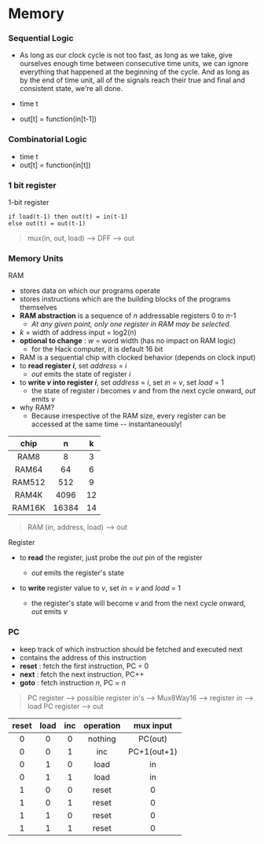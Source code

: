 # Memory

### Sequential Logic

+ As long as our clock cycle is not too fast, as long as we take, give ourselves enough time between consecutive time units, we can ignore everything that happened at the beginning of the cycle. And as long as by the end of time unit, all of the signals reach their true and final and consistent state, we're all done.

+ time t
+ out[t] = function(in[t-1])

### Combinatorial Logic

+ time t
+ out[t] = function(in[t])

### 1 bit register

1-bit register
```
if load(t-1) then out(t) = in(t-1)
else out(t) = out(t-1)
```

> mux(in, out, load) --> DFF --> out

### Memory Units

RAM

+ stores data on which our programs operate
+ stores instructions which are the building blocks of the programs themselves
+ **RAM abstraction** is a sequence of *n* addressable registers 0 to *n*-1
    + *At any given point, only one register in RAM may be selected.*
+ *k* = width of address input = log2(n)
+ **optional to change** : *w* = word width (has no impact on RAM logic)
    + for the Hack computer, it is default 16 bit
+ RAM is a sequential chip with clocked behavior (depends on clock input)
+ to **read register *i***, set *address* = *i*
    + *out* emits the state of register *i*
+ to **write *v* into register *i***, set *address* = *i*, set *in* = *v*, set *load* = 1
    + the state of register *i* becomes *v* and from the next cycle onward, *out* emits *v*
+ why RAM?
    + Because irrespective of the RAM size, every register can be accessed at the same time -- instantaneously!

|chip  |n    |k  |
|:-:   |:-:  |:-:|
|RAM8  |8    |3  |
|RAM64 |64   |6  |
|RAM512|512  |9  |
|RAM4K |4096 |12 |
|RAM16K|16384|14 |



> RAM (in, address, load) --> out

Register

+ to **read** the register, just probe the *out* pin of the register
    + *out* emits the register's state

+ to **write** register value to *v*, set *in* = *v* and *load* = 1
    + the register's state will become *v* and from the next cycle onward, *out* emits *v*

### PC

+ keep track of which instruction should be fetched and executed next
+ contains the address of this instruction
+ **reset** : fetch the first instruction, PC = 0
+ **next** : fetch the next instruction, PC++
+ **goto** : fetch instruction *n*, PC = *n*

> PC register --> possible register *in*'s --> Mux8Way16 --> register *in* --> load PC register --> out

|reset|load|inc|operation|mux input  |
|:-:  |:-: |:-:|:-:      |:-:        |
|0    |0   |0  |nothing  |PC(out)    |
|0    |0   |1  |inc      |PC+1(out+1)|
|0    |1   |0  |load     |in         |
|0    |1   |1  |load     |in         |
|1    |0   |0  |reset    |0          |
|1    |0   |1  |reset    |0          |
|1    |1   |0  |reset    |0          |
|1    |1   |1  |reset    |0          |
